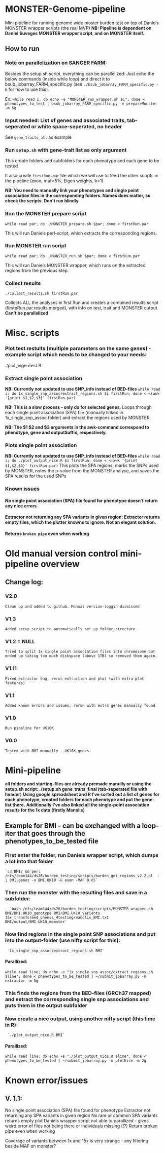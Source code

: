 # MONSTER-Genome-pipeline
Mini pipeline for running genome wide moster burden test on top of Daniels MONSTER wrapper scripts (the real MVP)
**NB: Pipeline is dependent on Daniel Suveges MONSTER wrapper script, and on MONSTER itself.**

## How to run

### Note on parallelization on SANGER FARM:
Besides the setup.sh script, everything can be parallelized: Just echo the below commands (inside while loop) and direct it to bsub_jobarray_FARM_specific.py (see `./bsub_jobarray_FARM_specific.py -h` for how to use this).

Ex. `while read i; do echo -e "MONSTER_run_wrapper.sh $i"; done < phenotypes_to_test | bsub_jobarray_FARM_specific.py -n prepareMonster -m 5g`


### Input needed: List of genes and associated traits, tab-seperated or white space-seperated, **no header**
See `gene_traits_all` as example

### Run `setup.sh` with gene-trait list as only argument

This create folders and subfolders for each phenotype and each gene to be tested

It also create `firstRun.par` file which we will use to feed the other scripts in the pipeline (exon, maf=5%, Eigen weights, b=1)

**NB: You need to manually link your phenotypes and single point association files in the corresponding folders. Names does matter, so check the scripts. Don't run blindly**

### Run the MONSTER prepare script

`while read par; do ./MONSTER_prepare.sh $par; done < firstRun.par` 

This will run Daniels perl-script, which extracts the corresponding regions.

### Run MONSTER run script
`while read par; do ./MONSTER_run.sh $par; done < firstRun.par`

This will run Daniels MONSTER wrapper, which runs on the extracted regions from the previous step.

### Collect results
`./collect_results.sh firstRun.par`

Collects ALL the analyses in first Run and creates a combined results script (firsteRun.par.results.merged), with info on test, trait and MONSTER output. **Can't be parallelized**


# Misc. scripts
### Plot test restults (multiple parameters on the same genes) - example script which needs to be changed to your needs:
./plot_eigenTest.R

### Extract single point association
**NB: Currently not updated to use SNP_info instead of BED-files**
`while read i; do 1x_single_snp_assoc/extract_regions.sh $i firstRun; done < <(awk '{print $1,$2,$3}' firstRun.par)` 

**NB: This is a slow process - only do for selected genes**. Loops through each single point association (SPA) file (manually linked in 1x_single_snp_assoc folder) and extract the regions used by MONSTER. 

**NB: The $1 $2 and $3 arguments in the awk-command correspond to phenotype, gene and outputSuffix, respectively.**

### Plots single point association
**NB: Currently not updated to use SNP_info instead of BED-files**
`while read i; do ./plot_output_nice.R $i firstRun; done < <(awk '{print $1,$2,$3}' firstRun.par)` 
This plots the SPA regions, marks the SNPs used by MONSTER, notes the p-value from the MONSTER analyse, and saves the SPA results for the used SNPs


### Known issues
#### No single point association (SPA) file found for phenotype doesn't return any nice errors
#### Extractor not returning any SPA variants in given region: Extractor returns empty files, which the plotter knowns to ignore. Not an elegant solution.
#### Returns `broken pipe` even when working


# Old manual version control mini-pipeline overview

## Change log:
### V2.0
	Clean up and added to github. Manual version-loggin dismissed
### V1.3
	Added setup script to automatically set up folder-structure
### V1.2 = NULL
	Tried to split 1x single point association files into chromosome but ended up taking too much diskspace (above 1TB) so removed them again.
### V1.11
	Fixed extractor bug, rerun extraction and plot (with extra plot-features)
### V1.1
	Added known errors and issues, rerun with extra genes manually found
### V1.0
	Run pipeline for UK10K
### V0.0
	Tested with BMI manually - UK10K genes

# Mini-pipeline

**all folders and starting-files are already premade manully or using the setup.sh script: ./setup.sh gene_traits_final (tab-seperated file with header)**
**Using google spreadsheet and R I've sorted out a list of genes for each phenotype, created folders for each phenotype and put the gene-list there.**
**Additionally I've also linked all the single-point association results for the 1x data (firstly Manolis)**


## Example for BMI - can be exchanged with a loop-iter that goes through the phenotypes_to_be_tested file

### First enter the folder, run Daniels wrapper script, which dumps a lot into that folder

	`cd BMI/ && perl /nfs/team144/ds26/burden_testing/scripts/burden_get_regions_v2.2.pl  -i BMI.genes -o BMI.UK10 -G exon -MAF 0.05`

### Then run the monster with the resulting files and save in a subfolder:

      `bash /nfs/team144/ds26/burden_testing/scripts/MONSTER_wrapper.sh BMI/BMI.UK10_genotype BMI/BMI.UK10_variants 15x_transformed_phenos_4testing/manolis_BMI.txt BMI/output/BMI.UK10_monster`

### Now find regions in the single point SNP associations and put into the output-folder (use nifty script for this):

     `1x_single_snp_assoc/extract_regions.sh BMI`

#### Parallized:

  `while read line; do echo -e "1x_single_snp_assoc/extract_regions.sh $line"; done < phenotypes_to_be_tested | ~/submit_jobarray.py -n extractor -m 5g`

### This finds the regions from the BED-files (GRCh37 mapped) and extract the corresponding single snp associations and puts them in the output subfolder

### Now create a nice output, using another nifty script (this time in R):

     `./plot_output_nice.R BMI`

#### Parallized:

  `while read line; do echo -e "./plot_output_nice.R $line"; done < phenotypes_to_be_tested | ~/submit_jobarray.py -n plotNice -m 2g`

 

# Known error/issues 
## V. 1.1:
No single point association (SPA) file found for phenotype
Extractor not returning any SPA variants in given region
No rare or common SPA variants returns empty plot
Daniels wrapper script not able to parallized - gives weird error of files not being there or individuals missing (!?)
Return broken pipe even when working

Coverage of variants between 1x and 15x is very strange - any filtering beside MAF on monster?

